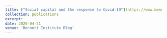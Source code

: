 ```yaml
---
title: ["Social capital and the response to Covid-19"](https://www.bennettinstitute.cam.ac.uk/blog/social-capital-and-response-covid-19/)
collection: publications
excerpt: 
date: 2020-04-21
venue: 'Bennett Institute Blog'
---
```

